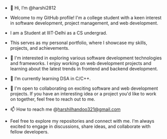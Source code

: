 - 👋 Hi, I’m @harshi2812
- Welcome to my GitHub profile! I'm a college student with a keen interest in software development, project management, and web development. 
- I am a Student at IIIT-Delhi as a CS undergrad.
- This serves as my personal portfolio, where I showcase my skills, projects, and achievements.

- 👀 I'm interested in exploring various software development technologies and frameworks.
  I enjoy working on web development projects and learning about the latest trends in frontend and backend development.
- 🌱 I’m currently learning DSA in C/C++.
- 💞️ I'm open to collaborating on exciting software and web development projects. If you have an interesting idea or a project you'd like to work on together, feel free to reach out to me.


- 📫 How to reach me @harshilhandoo321@gmail.com
- Feel free to explore my repositories and connect with me. I'm always excited to engage in discussions, share ideas, and collaborate with fellow developers.



<!---
harshi2812/harshi2812 is a ✨ special ✨ repository because its `README.md` (this file) appears on your GitHub profile.
You can click the Preview link to take a look at your changes.
--->
